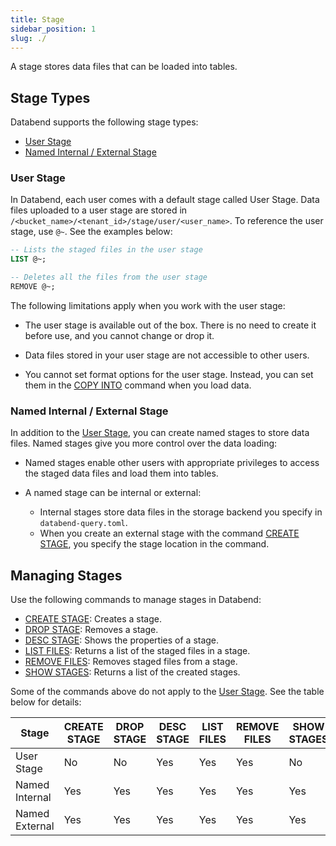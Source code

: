 ```yaml
---
title: Stage
sidebar_position: 1
slug: ./
---
```


A stage stores data files that can be loaded into tables.

## Stage Types

Databend supports the following stage types:

* [User Stage](#usage-stage)
* [Named Internal / External Stage](#named-internal--external-stage)

### User Stage

In Databend, each user comes with a default stage called User Stage. Data files uploaded to a user stage are stored in `/<bucket_name>/<tenant_id>/stage/user/<user_name>`. To reference the user stage, use `@~`. See the examples below:

```sql
-- Lists the staged files in the user stage
LIST @~;

-- Deletes all the files from the user stage
REMOVE @~;
```

The following limitations apply when you work with the user stage:

- The user stage is available out of the box. There is no need to create it before use, and you cannot change or drop it.

- Data files stored in your user stage are not accessible to other users.

- You cannot set format options for the user stage. Instead, you can set them in the [COPY INTO](./../../10-dml/dml-copy-into-table.md) command when you load data.

### Named Internal / External Stage

In addition to the [User Stage](#user-stage), you can create named stages to store data files. Named stages give you more control over the data loading:

- Named stages enable other users with appropriate privileges to access the staged data files and load them into tables.

- A named stage can be internal or external:

    - Internal stages store data files in the storage backend you specify in `databend-query.toml`.
    - When you create an external stage with the command [CREATE STAGE](01-ddl-create-stage.md), you specify the stage location in the command.

## Managing Stages

Use the following commands to manage stages in Databend:

- [CREATE STAGE](01-ddl-create-stage.md): Creates a stage.
- [DROP STAGE](02-ddl-drop-stage.md): Removes a stage.
- [DESC STAGE](03-ddl-desc-stage.md): Shows the properties of a stage.
- [LIST FILES](04-ddl-list-stage.md): Returns a list of the staged files in a stage.
- [REMOVE FILES](05-ddl-remove-stage.md): Removes staged files from a stage.
- [SHOW STAGES](06-ddl-show-stages.md): Returns a list of the created stages.

Some of the commands above do not apply to the [User Stage](#user-stage). See the table below for details:

| Stage          | CREATE STAGE | DROP STAGE | DESC STAGE | LIST FILES | REMOVE FILES | SHOW STAGES |
| -------------- | ------------ | ---------- | ---------- | ---------- | ------------ | ----------- |
| User Stage     | No           | No         | Yes        | Yes        | Yes          | No          |
| Named Internal | Yes          | Yes        | Yes        | Yes        | Yes          | Yes         |
| Named External | Yes          | Yes        | Yes        | Yes        | Yes          | Yes         |